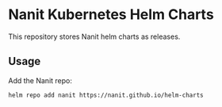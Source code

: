 # Nanit Kubernetes Helm Charts
This repository stores Nanit helm charts as releases.

## Usage
Add the Nanit repo:
```
helm repo add nanit https://nanit.github.io/helm-charts
```